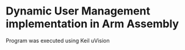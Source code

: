 # **Dynamic User Management implementation in Arm Assembly**

Program was executed using Keil uVision
